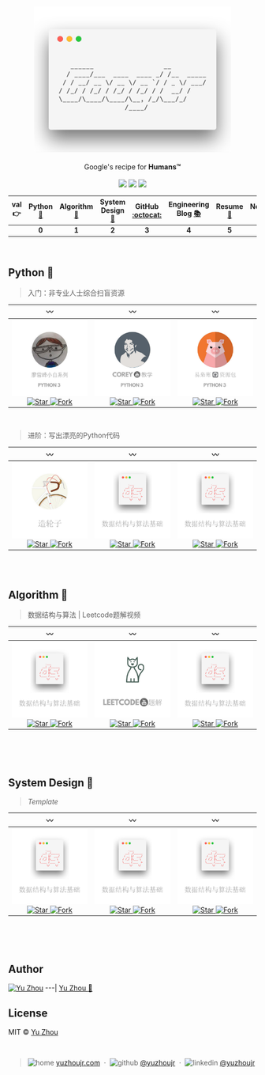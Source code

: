 <h3 style="text-align:center;font-weight: 300;" align="center">
  <img src="/public/img/logo.png" width="400px">
</h3>


<p align="center">
  Google's recipe for <b>Humans™</b>
  <br/>
  <br/>
  <img src="https://forthebadge.com/images/badges/built-with-love.svg" width="87px">
  <img src="https://forthebadge.com/images/badges/made-with-python.svg" width="130px">
  <img src="https://img.shields.io/badge/downloads-0k-yellow.svg?style=flat-square">

</p>

<!-- <p align="center">
<b>Language:</b> <a href="translations/en.md">Chinese</a> | <a href="translations/en.md">English</a>
</p> -->


|val 👉|  Python [:snake:	](#python-:snake:	) | Algorithm [:book: ](#algorithm-:book: ) | System Design [:pencil: ](#sd-:pencil: ) |  GitHub  [:octocat: ](#github-:octocat: ) | Engineering Blog [:books:](#ds-:books:) | Resume [:page_facing_up: ](resume-:page_facing_up: ) | Networking [:goal_net: ](#network-:goal_net: )
| :--------: | :--------: |  :--------: |  :--------: |  :--------: | :---------: | :---------: | :-------: |
|| **0** | **1** | **2** | **3** | **4** | **5** | **6**  |

</br>

<!-- [![GitHub stars](https://img.shields.io/github/stars/Naereen/StrapDown.js.svg?style=social&label=Star&maxAge=2592000)](https://GitHub.com/Naereen/StrapDown.js/stargazers/) -->


<!-- https://github.com/gothinkster/node-express-realworld-example-app -->

## Python :snake:

> 入门：非专业人士综合扫盲资源


| 〰️  | 〰️  | 〰️  |
| :---:         |     :---:      |          :---: |
| [ ![](/public/img/python_caixiaofeng.png)  ![Star](https://img.shields.io/github/stars/michaelliao/learn-python3.svg?style=social&label=Star) ![Fork](https://img.shields.io/github/forks/michaelliao/learn-python3.svg?style=social&label=Fork)](https://www.liaoxuefeng.com/wiki/0014316089557264a6b348958f449949df42a6d3a2e542c000)|  [ ![](/public/img/python_corey.png)  ![Star](https://img.shields.io/github/stars/CoreyMSchafer/code_snippets.svg?style=social&label=Star) ![Fork](https://img.shields.io/github/forks/CoreyMSchafer/code_snippets.svg?style=social&label=Fork)](https://www.youtube.com/watch?v=YYXdXT2l-Gg&list=PL-osiE80TeTt2d9bfVyTiXJA-UTHn6WwU)|  [ ![](/public/img/python_yi.png)  ![Star](https://img.shields.io/github/stars/Yixiaohan/codeparkshare.svg?style=social&label=Star) ![Fork](https://img.shields.io/github/forks/Yixiaohan/codeparkshare.svg?style=social&label=Fork)](https://github.com/Yixiaohan/codeparkshare)

<br/>

> 进阶：写出漂亮的Python代码

| 〰️  | 〰️  | 〰️  |
| :---:         |     :---:      |          :---: |
| [ ![](/public/img/python_zaolunzi.png)  ![Star](https://img.shields.io/github/stars/yuzhoujr/googler.svg?style=social&label=Star) ![Fork](https://img.shields.io/github/forks/yuzhoujr/googler.svg?style=social&label=Fork)](/markdown/zaolunzi.md)|  [ ![](/public/img/ds_logo.png)  ![Star](https://img.shields.io/github/stars/yuzhoujr/googler.svg?style=social&label=Star) ![Fork](https://img.shields.io/github/forks/yuzhoujr/googler.svg?style=social&label=Fork)](/markdown/python_jinjie.md)|  [ ![](/public/img/ds_logo.png)  ![Star](https://img.shields.io/github/stars/yuzhoujr/googler.svg?style=social&label=Star) ![Fork](https://img.shields.io/github/forks/yuzhoujr/googler.svg?style=social&label=Fork)](/markdown/python_jinjie_blog.md)


<br/><br/>



## Algorithm :book:

> 数据结构与算法 | Leetcode题解视频

| 〰️  | 〰️  | 〰️  |
| :---:         |     :---:      |          :---: |
| [ ![](/public/img/ds_logo.png)  ![Star](https://img.shields.io/github/stars/yuzhoujr/googler.svg?style=social&label=Star) ![Fork](https://img.shields.io/github/forks/yuzhoujr/googler.svg?style=social&label=Fork)](/markdown/ds_algo.md)|  [ ![](/public/img/leetcode.png)  ![Star](https://img.shields.io/github/stars/yuzhoujr/leetcode.svg?style=social&label=Star) ![Fork](https://img.shields.io/github/forks/yuzhoujr/leetcode.svg?style=social&label=Fork)](https://www.youtube.com/channel/UC4uu3FX_rHR56utVjl9SMEA)|  [ ![](/public/img/ds_logo.png)  ![Star](https://img.shields.io/github/stars/yuzhoujr/googler.svg?style=social&label=Star) ![Fork](https://img.shields.io/github/forks/yuzhoujr/googler.svg?style=social&label=Fork)](/markdown/python_jinjie_blog.md)

<br/><br/><br/>

## System Design :pencil:

>_Template_

| 〰️  | 〰️  | 〰️  |
| :---:         |     :---:      |          :---: |
| [ ![](/public/img/ds_logo.png)  ![Star](https://img.shields.io/github/stars/yuzhoujr/data_structure.svg?style=social&label=Star) ![Fork](https://img.shields.io/github/forks/yuzhoujr/data_structure.svg?style=social&label=Fork)](https://github.com/gothinkster/node-express-realworld-example-app)|  [ ![](/public/img/ds_logo.png)  ![Star](https://img.shields.io/github/stars/yuzhoujr/data_structure.svg?style=social&label=Star) ![Fork](https://img.shields.io/github/forks/yuzhoujr/data_structure.svg?style=social&label=Fork)](https://github.com/gothinkster/node-express-realworld-example-app)|  [ ![](/public/img/ds_logo.png)  ![Star](https://img.shields.io/github/stars/yuzhoujr/data_structure.svg?style=social&label=Star) ![Fork](https://img.shields.io/github/forks/yuzhoujr/data_structure.svg?style=social&label=Fork)](https://github.com/gothinkster/node-express-realworld-example-app)

<br/><br/><br/>


## Author
[![Yu Zhou](https://avatars3.githubusercontent.com/u/6414741?s=100&v=4)](http://yuzhoujr.com)
---|
[Yu Zhou :rocket:](http://yuzhoujr.com)


## License

MIT © [Yu Zhou](http://yuzhoujr.com)


<br/>

<!-- FOSSA here maybe -->


> ![home](http://yuzhoujr.com/legacy/emoji/home.svg)
[yuzhoujr.com](http://www.yuzhoujr.com) &nbsp;&middot;&nbsp;
> ![github](http://yuzhoujr.com/legacy/emoji/github.svg)  [@yuzhoujr](https://github.com/yuzhoujr) &nbsp;&middot;&nbsp;
> ![linkedin](http://yuzhoujr.com/legacy/emoji/linkedin.svg)  [@yuzhoujr](https://linkedin.com/in/yuzhoujr)
